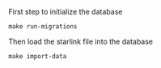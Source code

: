

First step to initialize the database

    make run-migrations


Then load the starlink file into the database

    make import-data


